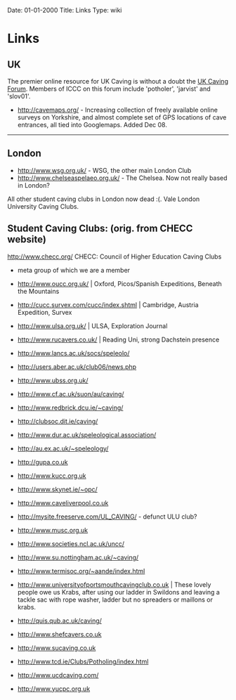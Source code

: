 Date: 01-01-2000
Title: Links
Type: wiki


Links 
=====





UK
--

The premier online resource for UK Caving is without a doubt the [UK
Caving Forum](http://ukcaving.com/board/). Members of ICCC on
this forum include 'potholer', 'jarvist' and 'slov01'.





-   <http://cavemaps.org/> - Increasing collection of freely available
    online surveys on Yorkshire, and almost complete set of GPS
    locations of cave entrances, all tied into Googlemaps. Added Dec 08.





------------------------------------------------------------------------





London
------

-   <http://www.wsg.org.uk/> - WSG, the other main London Club
-   <http://www.chelseaspelaeo.org.uk/> - The Chelsea. Now not really
    based in London?

All other student caving clubs in London now dead :(. Vale London
University Caving Clubs.





Student Caving Clubs: (orig. from CHECC website)
------------------------------------------------

<http://www.checc.org/> CHECC: Council of Higher Education Caving Clubs
- meta group of which we are a member

-   <http://www.oucc.org.uk/> | Oxford, Picos/Spanish Expeditions,
    Beneath the Mountains
-   <http://cucc.survex.com/cucc/index.shtml> | Cambridge, Austria
    Expedition, Survex
-   <http://www.ulsa.org.uk/> | ULSA, Exploration Journal
-   <http://www.rucavers.co.uk/> | Reading Uni, strong Dachstein
    presence
-   <http://www.lancs.ac.uk/socs/speleolo/>
-   <http://users.aber.ac.uk/club06/news.php>
-   <http://www.ubss.org.uk/>
-   <http://www.cf.ac.uk/suon/au/caving/>
-   <http://www.redbrick.dcu.ie/~caving/>
-   <http://clubsoc.dit.ie/caving/>
-   <http://www.dur.ac.uk/speleological.association/>
-   <http://au.ex.ac.uk/~speleology/>
-   <http://gupa.co.uk>
-   <http://www.kucc.org.uk>
-   <http://www.skynet.ie/~opc/>
-   <http://www.caveliverpool.co.uk>
-   <http://mysite.freeserve.com/UL_CAVING/> - defunct ULU club?
-   <http://www.musc.org.uk>
-   <http://www.societies.ncl.ac.uk/uncc/>
-   <http://www.su.nottingham.ac.uk/~caving/>
-   <http://www.termisoc.org/~aande/index.html>
-   <http://www.universityofportsmouthcavingclub.co.uk> | These lovely
    people owe us Krabs, after using our ladder in Swildons and leaving
    a tackle sac with rope washer, ladder but no spreaders or maillons
    or krabs.
-   <http://quis.qub.ac.uk/caving/>
-   <http://www.shefcavers.co.uk>
-   <http://www.sucaving.co.uk>
-   <http://www.tcd.ie/Clubs/Potholing/index.html>
-   <http://www.ucdcaving.com/>
-   <http://www.yucpc.org.uk>







